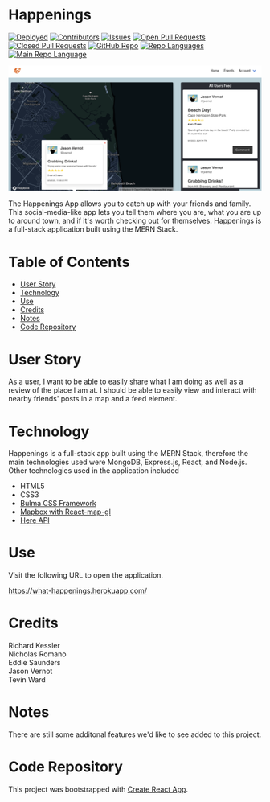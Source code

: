 # Happenings

[![Deployed](https://img.shields.io/website?down_color=lightgrey&down_message=Offline%20for%20Maintenance&style=for-the-badge&up_color=green&up_message=Online&url=https%3A%2F%2Fwhat-happenings.herokuapp.com%2F)](https://what-happenings.herokuapp.com/)
[![Contributors](https://img.shields.io/github/contributors/saunderseddie/happenings?color=yellow&style=plastic)](https://github.com/SaundersEddie/Happenings)
[![Issues](https://img.shields.io/github/issues/saunderseddie/happenings?color=red&style=plastic)](https://github.com/SaundersEddie/Happenings)
[![Open Pull Requests](https://img.shields.io/github/issues-pr-raw/saunderseddie/happenings?color=green&style=plastic)](https://github.com/SaundersEddie/Happenings)
[![Closed Pull Requests](https://img.shields.io/github/issues-pr-closed-raw/saunderseddie/happenings?color=orange&style=plastic)](https://github.com/SaundersEddie/Happenings)
[![GitHub Repo](https://img.shields.io/github/repo-size/SaundersEddie/Happenings?color=Green&style=plastic)](https://github.com/SaundersEddie/Happenings)
[![Repo Languages](https://img.shields.io/github/languages/count/SaundersEddie/Happenings?color=red&style=plastic)](https://github.com/SaundersEddie/Happenings)
[![Main Repo Language](https://img.shields.io/github/languages/top/SaundersEddie/Happenings?color=blueviolet&style=plastic)](https://github.com/SaundersEddie/Happenings)

![Happenings App](/client/public/Happenings.png)

The Happenings App allows you to catch up with your friends and family. This social-media-like app lets you tell them where you are, what you are up to around town, and if it's worth checking out for themselves. Happenings is a full-stack application built using the MERN Stack.

# Table of Contents

- [User Story](#User-Story)
- [Technology](#Technology)
- [Use](#Use)
- [Credits](#Credits)
- [Notes](#Notes)
- [Code Repository](#Code-Repository)

# User Story

As a user, I want to be able to easily share what I am doing as well as a review of the place I am at. I should be able to easily view and interact with nearby friends' posts in a map and a feed element.

# Technology

Happenings is a full-stack app built using the MERN Stack, therefore the main technologies used were MongoDB, Express.js, React, and Node.js. Other technologies used in the application included

- HTML5
- CSS3
- [Bulma CSS Framework](https://bulma.io/)
- [Mapbox with React-map-gl](https://github.com/visgl/react-map-gl)
- [Here API](https://developer.here.com/)

# Use

Visit the following URL to open the application.

https://what-happenings.herokuapp.com/

# Credits

Richard Kessler <br/>
Nicholas Romano <br/>
Eddie Saunders <br/>
Jason Vernot <br/>
Tevin Ward <br/>

# Notes

There are still some additonal features we'd like to see added to this project.

# Code Repository

This project was bootstrapped with [Create React App](https://github.com/facebook/create-react-app).

